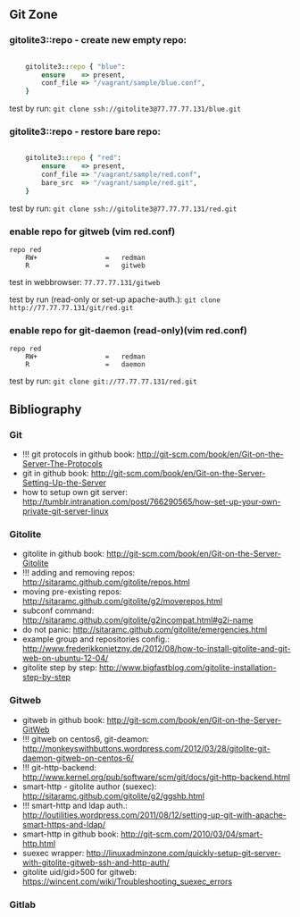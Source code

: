 ## Git Zone

### gitolite3::repo - create new empty repo:

```ruby

    gitolite3::repo { "blue":
        ensure    => present,
        conf_file => "/vagrant/sample/blue.conf",
    }
```

test by run:  `git clone ssh://gitolite3@77.77.77.131/blue.git`

### gitolite3::repo - restore bare repo:

```ruby

    gitolite3::repo { "red":
        ensure    => present,
        conf_file => "/vagrant/sample/red.conf",
        bare_src  => "/vagrant/sample/red.git",
    }
```

test by run:  `git clone ssh://gitolite3@77.77.77.131/red.git`

### enable repo for gitweb (vim red.conf)

```
repo red
    RW+                 =   redman
    R                   =   gitweb
```

test in webbrowser: `77.77.77.131/gitweb`

test by run (read-only or set-up apache-auth.):  `git clone http://77.77.77.131/git/red.git`

### enable repo for git-daemon (read-only)(vim red.conf)

```
repo red
    RW+                 =   redman
    R                   =   daemon
```

test by run: `git clone git://77.77.77.131/red.git`

## Bibliography

### Git

 - !!! git protocols in github book: http://git-scm.com/book/en/Git-on-the-Server-The-Protocols
 - git in github book: http://git-scm.com/book/en/Git-on-the-Server-Setting-Up-the-Server
 - how to setup own git server: http://tumblr.intranation.com/post/766290565/how-set-up-your-own-private-git-server-linux

### Gitolite

 - gitolite in github book: http://git-scm.com/book/en/Git-on-the-Server-Gitolite
 - !!! adding and removing repos: http://sitaramc.github.com/gitolite/repos.html
 - moving pre-existing repos: http://sitaramc.github.com/gitolite/g2/moverepos.html
 - subconf command: http://sitaramc.github.com/gitolite/g2incompat.html#g2i-name
 - do not panic: http://sitaramc.github.com/gitolite/emergencies.html
 - example group and repositories config.: http://www.frederikkonietzny.de/2012/08/how-to-install-gitolite-and-git-web-on-ubuntu-12-04/
 - gitolite step by step: http://www.bigfastblog.com/gitolite-installation-step-by-step

### Gitweb

 - gitweb in github book: http://git-scm.com/book/en/Git-on-the-Server-GitWeb
 - !!! gitweb on centos6, git-deamon: http://monkeyswithbuttons.wordpress.com/2012/03/28/gitolite-git-daemon-gitweb-on-centos-6/
 - !!! git-http-backend: http://www.kernel.org/pub/software/scm/git/docs/git-http-backend.html
 - smart-http - gitolite author (suexec): http://sitaramc.github.com/gitolite/g2/ggshb.html
 - !!! smart-http and ldap auth.: http://loutilities.wordpress.com/2011/08/12/setting-up-git-with-apache-smart-https-and-ldap/
 - smart-http in github book: http://git-scm.com/2010/03/04/smart-http.html
 - suexec wrapper: http://linuxadminzone.com/quickly-setup-git-server-with-gitolite-gitweb-ssh-and-http-auth/
 - gitolite uid/gid>500 for gitweb: https://wincent.com/wiki/Troubleshooting_suexec_errors

### Gitlab

